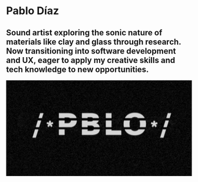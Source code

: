 # Pablo Díaz

## Sound artist exploring the sonic nature of materials like clay and glass through research. Now transitioning into software development and UX, eager to apply my creative skills and tech knowledge to new opportunities.


  <img src="https://github.com/pbl-o/pbl-o.github.io/raw/main/assets/imgs/header2.png">
  